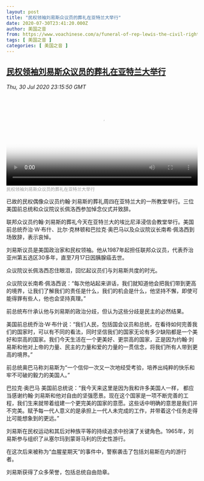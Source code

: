 ```yaml
---
layout: post
title: "民权领袖刘易斯众议员的葬礼在亚特兰大举行"
date: 2020-07-30T23:41:20.000Z
author: 美国之音
from: https://www.voachinese.com/a/funeral-of-rep-lewis-the-civil-rights-leader-held-in-atlanta-20200730/5524382.html
tags: [ 美国之音 ]
categories: [ 美国之音 ]
---
```

<!--1596152480000-->
[民权领袖刘易斯众议员的葬礼在亚特兰大举行](https://www.voachinese.com/a/funeral-of-rep-lewis-the-civil-rights-leader-held-in-atlanta-20200730/5524382.html)
------

<div>
<div><i>Thu, 30 Jul 2020 23:15:50 GMT</i></div><video poster="https://images.weserv.nl?url=gdb.voanews.com/9bf46c70-a78c-41a8-beaf-16e3f4a6c814_tv_r1_s_w900.jpg" src="https://av.voanews.com/Videoroot/Pangeavideo/2020/07/9/9b/9bf46c70-a78c-41a8-beaf-16e3f4a6c814_240p.mp4" style="width:100%" controls></video><div><small style="color: #999;">民权领袖刘易斯众议员的葬礼在亚特兰大举行</small></div><p>已故的民权偶像众议员约翰·刘易斯的葬礼周四在亚特兰大的一所教堂举行。三位美国前总统和众议院议长佩洛西参加悼念仪式并致辞。</p><p>联邦众议员约翰·刘易斯的葬礼今天在亚特兰大的埃比尼泽浸信会教堂举行。美国前总统乔治·W·布什、比尔·克林顿和巴拉克·奥巴马以及众议院议长南希·佩洛西到场致辞，表示哀悼。 </p><p>刘易斯议员是美国政治家和民权领袖。他从1987年起担任联邦众议员，代表乔治亚州第五选区30多年，直至7月17日因胰腺癌去世。 </p><p>众议院议长佩洛西忍住眼泪，回忆起议员们与刘易斯共度的时光。 </p><p>众议院议长南希·佩洛西说：“每次他站起来讲话，我们就知道他会把我们带到更高的境界，让我们了解我们的责任是什么，我们的机会是什么，他坚持不懈，即使可能得罪有些人，他也会坚持真理。”</p><p>前总统布什承认他与刘易斯的政治分歧，但认为这些分歧是民主的必然结果。 </p><p>美国前总统乔治·W·布什说：“我们人民，包括国会议员和总统，在看待如何完善我们的国家时，可以有不同的看法，同时坚信我们的国家无论有多少缺陷都是一个美好和崇高的国家。我们今天生活在一个更美好、更崇高的国家，正是因为约翰·刘易斯和他对上帝的力量、民主的力量和爱的力量的一贯信念，将我们所有人带到更高的境界。”</p><p>前总统奥巴马称刘易斯为“一个信仰一次又一次地经受考验，培养出纯粹的快乐和牢不可破的毅力的美国人。”</p><p>巴拉克·奥巴马 美国前总统说：“我今天来这里是因为我和许多美国人一样， 都应当感谢约翰·刘易斯和他对自由的坚强愿景。现在这个国家是一项不断完善的工程，我们生来就带着组建一个更完美的国家的意愿。这些话中明确的意思是我们并不完美。赋予每一代人意义的是承担上一代人未完成的工作，并带着这个任务走得比可能想象到的更远。”</p><p>刘易斯在民权运动和其后对种族平等的持续追求中扮演了关键角色。1965年，刘易斯参与组织了从塞尔玛到蒙哥马利的历史性游行。</p><p>在这次后来被称为“血腥星期天”的事件中，警察袭击了包括刘易斯在内的游行者。 </p><p>刘易斯获得了众多荣誉，包括总统自由勋章。</p>
</div>
